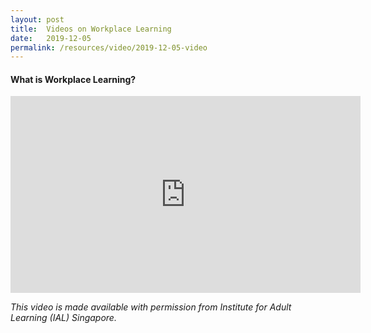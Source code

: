 ```yaml
---
layout: post
title:  Videos on Workplace Learning
date:   2019-12-05
permalink: /resources/video/2019-12-05-video
---
```






#### What is Workplace Learning?

<div class="bp-youtube">
<iframe width="560" height="315" src="https://www.youtube.com/embed/3Z7VJBzHwcY" frameborder="0" allow="accelerometer; autoplay; encrypted-media; gyroscope; picture-in-picture" allowfullscreen></iframe>
</div>


*This video is made available with permission from Institute for Adult Learning (IAL) Singapore.*
